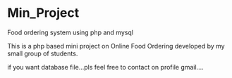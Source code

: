 # Min_Project
Food ordering system using php and mysql


This is a php based mini project on Online Food Ordering developed by my small group of students.

if you want database file...pls feel free to contact on profile gmail....
